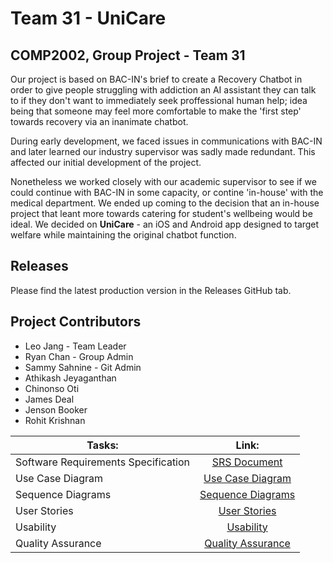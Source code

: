 # Team 31 - UniCare
## COMP2002, Group Project - Team 31

Our project is based on BAC-IN's brief to create a Recovery Chatbot in order to give people struggling with addiction an AI assistant they can talk to if they don't want to immediately seek proffessional human help; idea being that someone may feel more comfortable to make the 'first step' towards recovery via an inanimate chatbot.

During early development, we faced issues in communications with BAC-IN and later learned our industry supervisor was sadly made redundant. This affected our initial development of the project.

Nonetheless we worked closely with our academic supervisor to see if we could continue with BAC-IN in some capacity, or contine 'in-house' with the medical department. We ended up coming to the decision that an in-house project that leant more towards catering for student's wellbeing would be ideal. We decided on **UniCare** - an iOS and Android app designed to target welfare while maintaining the original chatbot function.


## Releases

Please find the latest production version in the Releases GitHub tab.

## Project Contributors

- Leo Jang - Team Leader
- Ryan Chan - Group Admin
- Sammy Sahnine - Git Admin
- Athikash Jeyaganthan​
- Chinonso Oti
- James Deal
- Jenson Booker
- Rohit Krishnan​

|Tasks:      |Link:          |
| ------------- |:-------------:|
|Software Requirements Specification| [SRS Document](docs/ReqSpec/Requirements.md)|
|Use Case Diagram| [Use Case Diagram](docs/ReqSpec/UseCase.md) |
|Sequence Diagrams| [Sequence Diagrams](docs/ReqSpec/Sequence.md) |
|User Stories|[User Stories](docs/ReqSpec/UserStories.md)|
|Usability |[Usability](docs/Usability/usability.md)|
|Quality Assurance| [Quality Assurance](docs/Quality/QualityAssurance.md)|
